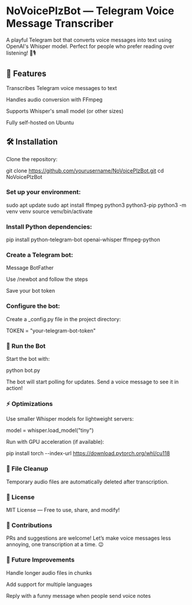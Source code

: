 # NoVoicePlzBot — Telegram Voice Message Transcriber

A playful Telegram bot that converts voice messages into text using OpenAI's Whisper model. Perfect for people who prefer reading over listening! 🛑🎙️

## 🚀 Features

Transcribes Telegram voice messages to text

Handles audio conversion with FFmpeg

Supports Whisper's small model (or other sizes)

Fully self-hosted on Ubuntu

## 🛠️ Installation

Clone the repository:

git clone https://github.com/yourusername/NoVoicePlzBot.git
cd NoVoicePlzBot

### Set up your environment:

sudo apt update
sudo apt install ffmpeg python3 python3-pip
python3 -m venv venv
source venv/bin/activate

### Install Python dependencies:

pip install python-telegram-bot openai-whisper ffmpeg-python

### Create a Telegram bot:

Message BotFather

Use /newbot and follow the steps

Save your bot token

### Configure the bot:

Create a _config.py file in the project directory:

TOKEN = "your-telegram-bot-token"

### 🏁 Run the Bot

Start the bot with:

python bot.py

The bot will start polling for updates. Send a voice message to see it in action!

### ⚡ Optimizations

Use smaller Whisper models for lightweight servers:

model = whisper.load_model("tiny")

Run with GPU acceleration (if available):

pip install torch --index-url https://download.pytorch.org/whl/cu118

### 🧹 File Cleanup

Temporary audio files are automatically deleted after transcription.

### 📜 License

MIT License — Free to use, share, and modify!

### 🤝 Contributions

PRs and suggestions are welcome! Let’s make voice messages less annoying, one transcription at a time. 😉

### 🎯 Future Improvements

Handle longer audio files in chunks

Add support for multiple languages

Reply with a funny message when people send voice notes
